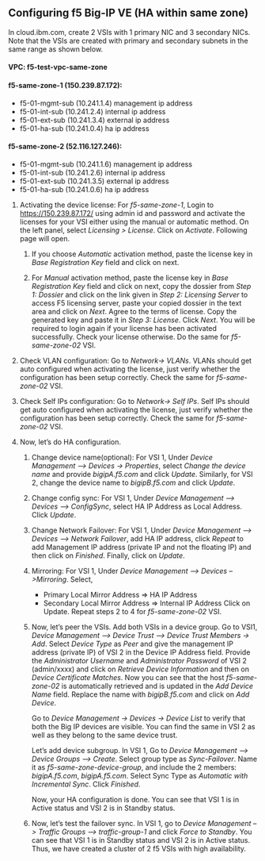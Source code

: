 ## Configuring f5 Big-IP VE (HA within same zone)

In cloud.ibm.com, create 2 VSIs with 1 primary NIC and 3 secondary NICs. Note that the VSIs are created with primary and secondary subnets in the same range as shown below.

#### VPC: f5-test-vpc-same-zone
#### f5-same-zone-1 (150.239.87.172):
- f5-01-mgmt-sub (10.241.1.4) management ip address
- f5-01-int-sub (10.241.2.4) internal ip address
- f5-01-ext-sub (10.241.3.4) external ip address
- f5-01-ha-sub (10.241.0.4) ha ip address
#### f5-same-zone-2 (52.116.127.246):
- f5-01-mgmt-sub (10.241.1.6) management ip address
- f5-01-int-sub (10.241.2.6) internal ip address
- f5-01-ext-sub (10.241.3.5) external ip address
- f5-01-ha-sub (10.241.0.6) ha ip address

1.	Activating the device license: For _f5-same-zone-1_, Login to https://150.239.87.172/ using admin id and password and activate the licenses for your VSI either using the manual or automatic method. On the left panel, select _Licensing > License_. Click on _Activate_. Following page will open.

    1.	If you choose _Automatic_ activation method, paste the license key in _Base Registration Key_ field and click on next.

    2.	For _Manual_ activation method, paste the license key in _Base Registration Key_ field and click on next, copy the dossier from _Step 1: Dossier_ and click on the link given in _Step 2: Licensing Server_ to access F5 licensing server, paste your copied dossier in the text area and click on _Next_. Agree to the terms of license. Copy the generated key and paste it in _Step 3: License_. Click _Next_. You will be required to login again if your license has been activated successfully. Check your license otherwise. Do the same for _f5-same-zone-02_ VSI.

2.	Check VLAN configuration: Go to _Network-> VLANs_. VLANs should get auto configured when activating the license, just verify whether the configuration has been setup correctly. Check the same for _f5-same-zone-02_ VSI.

3.	Check Self IPs configuration: Go to _Network-> Self IPs_. Self IPs should get auto configured when activating the license, just verify whether the configuration has been setup correctly. Check the same for _f5-same-zone-02_ VSI.

4.	Now, let’s do HA configuration.

    1. Change device name(optional): For VSI 1, Under _Device Management –> Devices -> Properties_, select _Change the device name_ and provide _bigipA.f5.com_ and click _Update_. Similarly, for VSI 2, change the device name to _bigipB.f5.com_ and click _Update_.

    2. Change config sync: For VSI 1, Under _Device Management –> Devices –> ConfigSync_, select HA IP Address as Local Address. Click _Update_.

    3. Change Network Failover: For VSI 1, Under _Device Management –> Devices –> Network Failover_, add HA IP address, click _Repeat_ to add Management IP address (private IP and not the floating IP) and then click on _Finished_. Finally, click on _Update_.

    4. Mirroring: For VSI 1, Under _Device Management –> Devices –>Mirroring_. Select,
        - Primary Local Mirror Address => HA IP Address
        - Secondary Local Mirror Address => Internal IP Address
    Click on Update. Repeat steps 2 to 4 for _f5-same-zone-02_ VSI.

    5. Now, let’s peer the VSIs. Add both VSIs in a device group. Go to VSI1, _Device Management –> Device Trust –> Device Trust Members -> Add_. Select _Device Type_ as _Peer_ and give the management IP address (private IP) of VSI 2 in the Device IP Address field. Provide the _Administrator Username_ and _Administrator Password_ of VSI 2 (admin/xxxx) and click on _Retrieve Device Information_ and then on _Device Certificate Matches_. Now you can see that the host _f5-same-zone-02_ is automatically retrieved and is updated in the _Add Device Name_ field. Replace the name with _bigipB.f5.com_ and click on _Add Device_. 
        
        Go to _Device Management -> Devices -> Device List_ to verify that both the Big IP devices are visible. You can find the same in VSI 2 as well as they belong to the same device trust.
        
        Let’s add device subgroup. In VSI 1, Go to _Device Management –> Device Groups –> Create_. Select group type as _Sync-Failover_. Name it as _f5-same-zone-device-group_, and include the 2 members: _bigipA.f5.com_, _bigipA.f5.com_. Select Sync Type as _Automatic with Incremental Sync_. Click _Finished_. 
        
        Now, your HA configuration is done. You can see that VSI 1 is in Active status and VSI 2 is in Standby status.

    6.	Now, let’s test the failover sync. In VSI 1, go to _Device Management –> Traffic Groups –> traffic-group-1_ and click _Force to Standby_. You can see that VSI 1 is in Standby status and VSI 2 is in Active status. Thus, we have created a cluster of 2 f5 VSIs with high availability.








